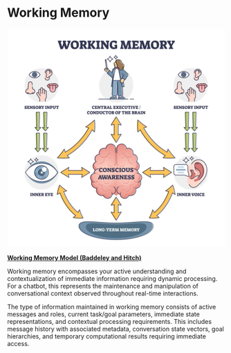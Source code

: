 # Working Memory

<img src="../media/working_memory.png" width=600>

**[Working Memory Model (Baddeley and Hitch)](https://www.simplypsychology.org/working-memory.html)**

Working memory encompasses your active understanding and contextualization of immediate information requiring dynamic processing. For a chatbot, this represents the maintenance and manipulation of conversational context observed throughout real-time interactions.

The type of information maintained in working memory consists of active messages and roles, current task/goal parameters, immediate state representations, and contextual processing requirements. This includes message history with associated metadata, conversation state vectors, goal hierarchies, and temporary computational results requiring immediate access.
